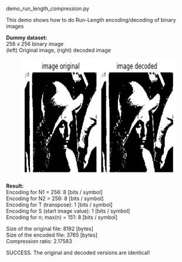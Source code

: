 demo_run_length_compression.py

This demo shows how to do Run-Length encoding/decoding of binary images

**Dummy dataset:**<br/>
256 x 256 binary image <br/>
(left) Original image, (right) decoded image
<p align="center">
  <img src="images_original_and_decoded.png" width="420" height="320"/>
</p>

**Result:** <br/>
Encoding for N1 = 256: 8 [bits / symbol] <br/>
Encoding for N2 = 256: 8 [bits / symbol] <br/>
Encoding for T (transpose): 1 [bits / symbol] <br/>
Encoding for S (start image value): 1 [bits / symbol] <br/>
Encoding for n; max(n) = 151: 8 [bits / symbol] <br/>

Size of the original file: 8192 [bytes] <br/>
Size of the encoded file: 3765 [bytes] <br/>
Compression ratio:  2.17583 <br/>

SUCCESS. The original and decoded versions are identical! <br/>
